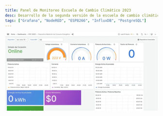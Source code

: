 ```yaml
---
title: Panel de Monitoreo Escuela de Cambio Climático 2023
desc: Desarrollo de la segunda versión de la escuela de cambio climático UTEM 2023.
tags: ["Grafana", "NodeRED", "ESP8266", "InfluxDB", "PostgreSQL"]
---
```


![Panel de Monitoreo ECC 2023](../../assets/dashboard_ecc2023_panel.webp)
